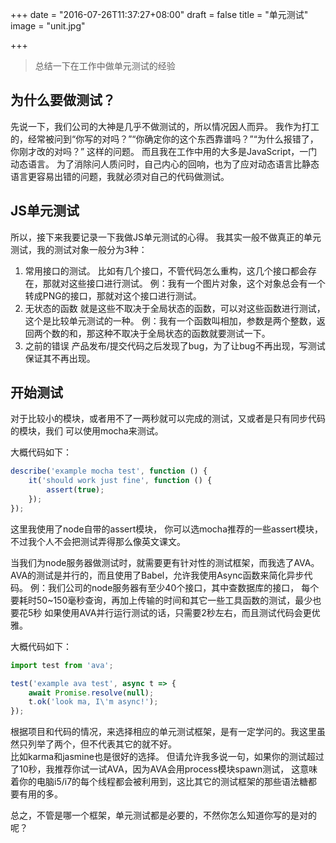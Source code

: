 +++
date = "2016-07-26T11:37:27+08:00"
draft = false
title = "单元测试"
image = "unit.jpg"

+++

> 总结一下在工作中做单元测试的经验

## 为什么要做测试？
先说一下，我们公司的大神是几乎不做测试的，所以情况因人而异。
我作为打工的，经常被问到“你写的对吗？”“你确定你的这个东西靠谱吗？”“为什么报错了，你刚才改的对吗？”
这样的问题。
而且我在工作中用的大多是JavaScript，一门动态语言。
为了消除问人质问时，自己内心的回响，也为了应对动态语言比静态语言更容易出错的问题，我就必须对自己的代码做测试。

## JS单元测试
所以，接下来我要记录一下我做JS单元测试的心得。
我其实一般不做真正的单元测试，我的测试对象一般分为3种：
1. 常用接口的测试。
比如有几个接口，不管代码怎么重构，这几个接口都会存在，那就对这些接口进行测试。
例：我有一个图片对象，这个对象总会有一个转成PNG的接口，那就对这个接口进行测试。
2. 无状态的函数
就是这些不取决于全局状态的函数，可以对这些函数进行测试，这个是比较单元测试的一种。
例：我有一个函数叫相加，参数是两个整数，返回两个数的和，那这种不取决于全局状态的函数就要测试一下。
3. 之前的错误
产品发布/提交代码之后发现了bug，为了让bug不再出现，写测试保证其不再出现。

## 开始测试
对于比较小的模块，或者用不了一两秒就可以完成的测试，又或者是只有同步代码的模块，我们
可以使用mocha来测试。  

大概代码如下：
```Javascript
describe('example mocha test', function () {
	it('should work just fine', function () {
		assert(true);
	});
});
```
这里我使用了node自带的assert模块，
你可以选mocha推荐的一些assert模块，不过我个人不会把测试弄得那么像英文课文。  

当我们为node服务器做测试时，就需要更有针对性的测试框架，而我选了AVA。
AVA的测试是并行的，而且使用了Babel，允许我使用Async函数来简化异步代码。
例：我们公司的node服务器有至少40个接口，其中查数据库的接口，
每个要耗时50~150毫秒查询，再加上传输的时间和其它一些工具函数的测试，最少也要花5秒
如果使用AVA并行运行测试的话，只需要2秒左右，而且测试代码会更优雅。  

大概代码如下：
```Javascript
import test from 'ava';

test('example ava test', async t => {
	await Promise.resolve(null);
	t.ok('look ma, I\'m async!');
});
```

根据项目和代码的情况，来选择相应的单元测试框架，是有一定学问的。我这里虽然只列举了两个，但不代表其它的就不好。  
比如karma和jasmine也是很好的选择。
但请允许我多说一句，如果你的测试超过了10秒，我推荐你试一试AVA，因为AVA会用process模块spawn测试，
这意味着你的电脑i5/i7的每个线程都会被利用到，这比其它的测试框架的那些语法糖都要有用的多。  

总之，不管是哪一个框架，单元测试都是必要的，不然你怎么知道你写的是对的呢？
